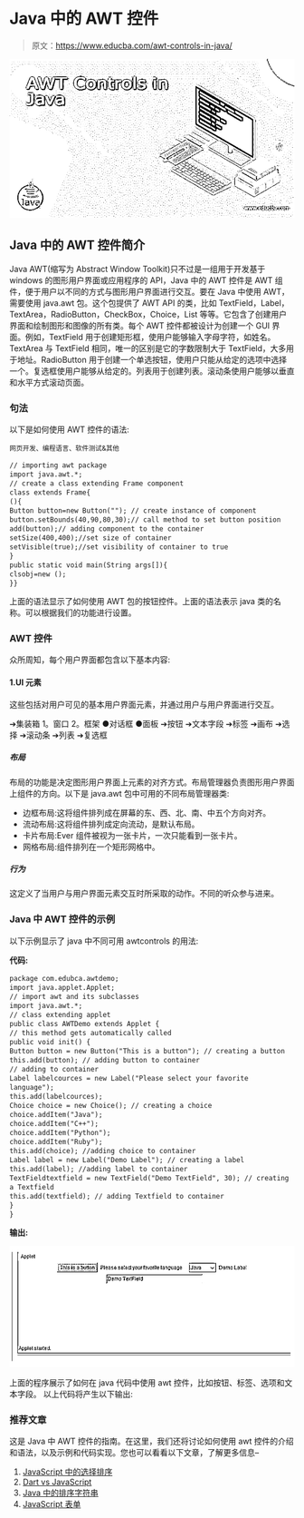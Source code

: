 # Java 中的 AWT 控件

> 原文：<https://www.educba.com/awt-controls-in-java/>

![AWT Controls in Java](img/624d4089d4a926907088a916fc85164a.png)



## Java 中的 AWT 控件简介

Java AWT(缩写为 Abstract Window Toolkit)只不过是一组用于开发基于 windows 的图形用户界面或应用程序的 API，Java 中的 AWT 控件是 AWT 组件，便于用户以不同的方式与图形用户界面进行交互。要在 Java 中使用 AWT，需要使用 java.awt 包。这个包提供了 AWT API 的类，比如 TextField，Label，TextArea，RadioButton，CheckBox，Choice，List 等等。它包含了创建用户界面和绘制图形和图像的所有类。每个 AWT 控件都被设计为创建一个 GUI 界面。例如，TextField 用于创建矩形框，使用户能够输入字母字符，如姓名。TextArea 与 TextField 相同，唯一的区别是它的字数限制大于 TextField，大多用于地址。RadioButton 用于创建一个单选按钮，使用户只能从给定的选项中选择一个。复选框使用户能够从给定的。列表用于创建列表。滚动条使用户能够以垂直和水平方式滚动页面。

### 句法

以下是如何使用 AWT 控件的语法:

<small>网页开发、编程语言、软件测试&其他</small>

```
// importing awt package
import java.awt.*;
// create a class extending Frame component
class extends Frame{
(){
Button button=new Button(""); // create instance of component
button.setBounds(40,90,80,30);// call method to set button position
add(button);// adding component to the container
setSize(400,400);//set size of container
setVisible(true);//set visibility of container to true
}
public static void main(String args[]){
clsobj=new ();
}}
```

上面的语法显示了如何使用 AWT 包的按钮控件。上面的语法表示 java 类的名称。可以根据我们的功能进行设置。

### AWT 控件

众所周知，每个用户界面都包含以下基本内容:

#### 1.UI 元素

这些包括对用户可见的基本用户界面元素，并通过用户与用户界面进行交互。

➔集装箱
1。窗口
2。框架
●对话框
●面板
➔按钮
➔文本字段
➔标签
➔画布
➔选择
➔滚动条
➔列表
➔复选框

##### 布局

布局的功能是决定图形用户界面上元素的对齐方式。布局管理器负责图形用户界面上组件的方向。以下是 java.awt 包中可用的不同布局管理器类:

*   边框布局:这将组件排列成在屏幕的东、西、北、南、中五个方向对齐。
*   流动布局:这将组件排列成定向流动，是默认布局。
*   卡片布局:Ever 组件被视为一张卡片，一次只能看到一张卡片。
*   网格布局:组件排列在一个矩形网格中。

##### 行为

这定义了当用户与用户界面元素交互时所采取的动作。不同的听众参与进来。

### Java 中 AWT 控件的示例

以下示例显示了 java 中不同可用 awtcontrols 的用法:

**代码:**

```
package com.edubca.awtdemo;
import java.applet.Applet;
// import awt and its subclasses
import java.awt.*;
// class extending applet
public class AWTDemo extends Applet {
// this method gets automatically called
public void init() {
Button button = new Button("This is a button"); // creating a button
this.add(button); // adding button to container
// adding to container
Label labelcources = new Label("Please select your favorite language");
this.add(labelcources);
Choice choice = new Choice(); // creating a choice
choice.addItem("Java");
choice.addItem("C++");
choice.addItem("Python");
choice.addItem("Ruby");
this.add(choice); //adding choice to container
Label label = new Label("Demo Label"); // creating a label
this.add(label); //adding label to container
TextFieldtextfield = new TextField("Demo TextField", 30); // creating a Textfield
this.add(textfield); // adding Textfield to container
}
}
```

**输出:**

![AWT Controls in Java-1](img/b212916fbbdf6fce6b0625fb1700a94d.png)



上面的程序展示了如何在 java 代码中使用 awt 控件，比如按钮、标签、选项和文本字段。
以上代码将产生以下输出:

### 推荐文章

这是 Java 中 AWT 控件的指南。在这里，我们还将讨论如何使用 awt 控件的介绍和语法，以及示例和代码实现。您也可以看看以下文章，了解更多信息–

1.  [JavaScript 中的选择排序](https://www.educba.com/selection-sort-in-javascript/)
2.  [Dart vs JavaScript](https://www.educba.com/dart-vs-javascript/)
3.  [Java 中的排序字符串](https://www.educba.com/sort-string-in-java/)
4.  [JavaScript 表单](https://www.educba.com/javascript-modulo/)





